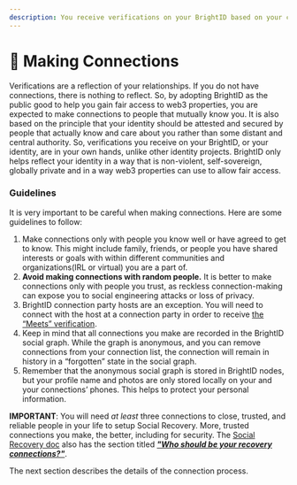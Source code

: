 ```yaml
---
description: You receive verifications on your BrightID based on your close alliances.
---
```


# 👥 Making Connections

Verifications are a reflection of your relationships. If you do not have connections, there is nothing to reflect. So, by adopting BrightID as the public good to help you gain fair access to web3 properties, you are expected to make connections to people that mutually know you. It is also based on the principle that your identity should be attested and secured by people that actually know and care about you rather than some distant and central authority. So, verifications you receive on your BrightID, or your identity, are in your own hands, unlike other identity projects. BrightID only helps reflect your identity in a way that is non-violent, self-sovereign, globally private and in a way web3 properties can use to allow fair access.

### Guidelines

It is very important to be careful when making connections. Here are some guidelines to follow:

1. Make connections only with people you know well or have agreed to get to know. This might include family, friends, or people you have shared interests or goals with within different communities and organizations(IRL or virtual) you are a part of.
2. **Avoid making connections with random people.** It is better to make connections only with people you trust, as reckless connection-making can expose you to social engineering attacks or loss of privacy.
3. BrightID connection party hosts are an exception. You will need to connect with the host at a connection party in order to receive [the “Meets” verification](../meets-verification/).
4. Keep in mind that all connections you make are recorded in the BrightID social graph. While the graph is anonymous, and you can remove connections from your connection list, the connection will remain in history in a “forgotten” state in the social graph.
5. Remember that the anonymous social graph is stored in BrightID nodes, but your profile name and photos are only stored locally on your and your connections’ phones. This helps to protect your personal information.

**IMPORTANT**: You will need _at least_ three connections to close, trusted, and reliable people in your life to setup Social Recovery. More, trusted connections you make, the better, including for security. The [Social Recovery doc](../../install/recover-move/setting-up-social-recovery.md) also has the section titled [_**"Who should be your recovery connections?"**_](../../install/recover-move/setting-up-social-recovery.md#who-should-be-your-recovery-connections).

The next section describes the details of the connection process.
